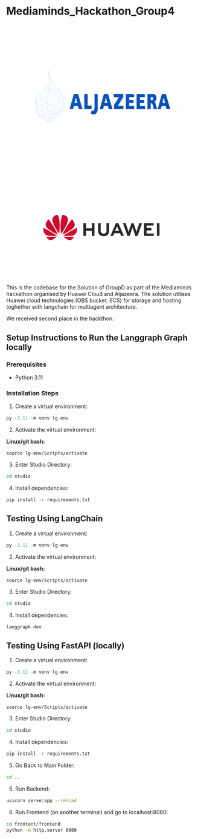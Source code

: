 # Mediaminds_Hackathon_Group4

<p align="center">
  <img src="studio/static/logo.png" alt="Logo 1" width="400"/>
  <img src="studio/static/logo2.png" alt="Logo 2" width="400"/>
</p>


This is the codebase for the Solution of GroupD as part of the Mediaminds hackathon organised by Huawei Cloud and Aljazeera. The solution utilises Huawei cloud technologies (OBS bucker, ECS) for storage and hosting toghether with langchain for multiagent architecture.

We received second place in the hackthon. 

## Setup Instructions to Run the Langgraph Graph locally

### Prerequisites
- Python 3.11

### Installation Steps

1. Create a virtual environment:
```python
py -3.11 -m venv lg-env
```

2. Activate the virtual environment:

**Linux/git bash:**
```
source lg-env/Scripts/activate
```

3. Enter Studio Directory:
```bash
cd studio
```

4. Install dependencies:
```bash
pip install -r requirements.txt
```

## Testing Using LangChain

1. Create a virtual environment:
```python
py -3.11 -m venv lg-env
```

2. Activate the virtual environment:

**Linux/git bash:**
```
source lg-env/Scripts/activate
```

3. Enter Studio Directory:
```bash
cd studio
```

4. Install dependencies:
```bash
langgraph dev
```

## Testing Using FastAPI (locally)

1. Create a virtual environment:
```python
py -3.11 -m venv lg-env
```

2. Activate the virtual environment:

**Linux/git bash:**
```
source lg-env/Scripts/activate
```

3. Enter Studio Directory:
```bash
cd studio
```

4. Install dependencies:
```bash
pip install -r requirements.txt
```

5. Go Back to Main Folder:

```bash
cd ..
```

5. Run Backend:

```bash
uvicorn serve:app --reload
```

6. Run Frontend (on another terminal) and go to localhost:8080:

```bash
cd frontent/frontend
python -m http.server 8080
```